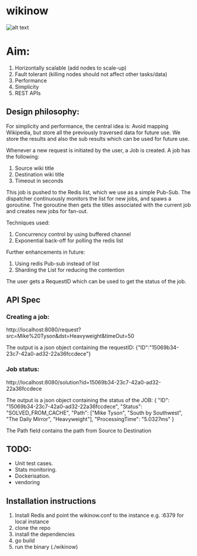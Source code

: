 # wikinow

![alt text](https://raw.githubusercontent.com/kartiksura/wikinow/master/wikinow.png)


# Aim:
1. Horizontally scalable (add nodes to scale-up)
2. Fault tolerant (killing nodes should not affect other tasks/data)
3. Performance
4. Simplicity
5. REST APIs

## Design philosophy:
For simplicity and performance, the central idea is: Avoid mapping Wikipedia, but store all the previously traversed data for future use.
We store the results and also the sub results which can be used for future use.


Whenever a new request is initiated by the user, a Job is created. 
A job has the following:
1. Source wiki title
2. Destination wiki title
3. Timeout in seconds

This job is pushed to the Redis list, which we use as a simple Pub-Sub.
The dispatcher continuously monitors the list for new jobs, and spaws a goroutine.
The goroutine then gets the titles associated with the current job and creates new jobs for fan-out.

Techniques used:
1. Concurrency control by using buffered channel
2. Exponential back-off for polling the redis list

Further enhancements in future:
1. Using redis Pub-sub instead of list
2. Sharding the List for reducing the contention

The user gets a RequestID which can be used to get the status of the job. 

## API Spec
### Creating a job:
http://localhost:8080/request?src=Mike%20Tyson&dst=Heavyweight&timeOut=50

The output is a  json object containing the requestID:
{"ID":"15069b34-23c7-42a0-ad32-22a36fccdece"}


### Job status:
http://localhost:8080/solution?id=15069b34-23c7-42a0-ad32-22a36fccdece

The output is a json object containing the status of the JOB:
{
	"ID": "15069b34-23c7-42a0-ad32-22a36fccdece",
	"Status": "SOLVED_FROM_CACHE",
	"Path": ["Mike Tyson", "South by Southwest", "The Daily Mirror", "Heavyweight"],
	"ProcessingTime": "5.0327ms"
}

The Path field contains the path from Source to Destination


## TODO:
- Unit test cases.
- Stats monitoring.
- Dockerisation.
- vendoring

## Installation instructions
1. Install Redis and point the wikinow.conf to the instance e.g. :6379 for local instance
2. clone the repo
3. install the dependencies
4. go build
4. run the binary (./wikinow) 
